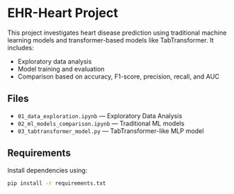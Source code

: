# EHR-Heart Project

This project investigates heart disease prediction using traditional machine learning models and transformer-based models like TabTransformer. It includes:

- Exploratory data analysis
- Model training and evaluation
- Comparison based on accuracy, F1-score, precision, recall, and AUC

## Files

- `01_data_exploration.ipynb` — Exploratory Data Analysis
- `02_ml_models_comparison.ipynb` — Traditional ML models
- `03_tabtransformer_model.py` — TabTransformer-like MLP model

## Requirements

Install dependencies using:

```bash
pip install -r requirements.txt
```